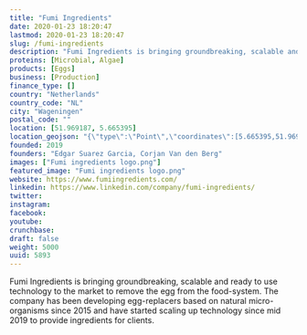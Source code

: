 ```yaml
---
title: "Fumi Ingredients"
date: 2020-01-23 18:20:47
lastmod: 2020-01-23 18:20:47
slug: /fumi-ingredients
description: "Fumi Ingredients is bringing groundbreaking, scalable and ready to use technology to the market to remove the egg from the food-system. The company has been developing egg-replacers based on natural micro-organisms since 2015 and have started scaling up technology since mid 2019 to provide ingredients for clients."
proteins: [Microbial, Algae]
products: [Eggs]
business: [Production]
finance_type: []
country: "Netherlands"
country_code: "NL"
city: "Wageningen"
postal_code: ""
location: [51.969187, 5.665395]
location_geojson: "{\"type\":\"Point\",\"coordinates\":[5.665395,51.969187]}"
founded: 2019
founders: "Edgar Suarez Garcia, Corjan Van den Berg"
images: ["Fumi ingredients logo.png"]
featured_image: "Fumi ingredients logo.png"
website: https://www.fumiingredients.com/
linkedin: https://www.linkedin.com/company/fumi-ingredients/
twitter: 
instagram: 
facebook: 
youtube: 
crunchbase: 
draft: false
weight: 5000
uuid: 5893
---
```

Fumi Ingredients is bringing groundbreaking, scalable and ready to use technology to the market to remove the egg from the food-system. The company has been developing egg-replacers based on natural micro-organisms since 2015 and have started scaling up technology since mid 2019 to provide ingredients for clients.
